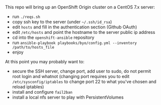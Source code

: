 This repo will bring up an OpenShift Origin cluster on a CentOS 7.x server:

* run `./reqs.sh`
* copy ssh key to the server (under `~/.ssh/id_rsa`)
* edit `hosts` and fill in the authentication section (Github OAuth)
* edit `/etc/hosts` and point the hostname to the server public ip address
* cd into the `openshift-ansible` repository
* run `ansible-playbook playbooks/byo/config.yml --inventory /path/to/hosts_file`
* enjoy

At this point you may probably want to:

* secure the SSH server, change port, add user to sudo, do not permit root login and whatnot (changing port requires you to edit `/etc/sysconfig/iptables` to change port 22 to what you've chosen and reload iptables)
* install and configure `fail2ban`
* install a local nfs server to play with PersistentVolumes
